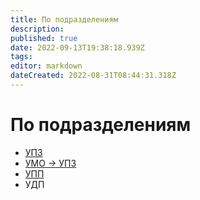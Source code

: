 ```yaml
---
title: По подразделениям
description: 
published: true
date: 2022-09-13T19:38:18.939Z
tags: 
editor: markdown
dateCreated: 2022-08-31T08:44:31.318Z
---
```


# По подразделениям

* [УПЗ](upz.md)
* [УМО -> УПЗ](umo-greater-than-upz.md)
* [УПП](upp.md)
* УДП
